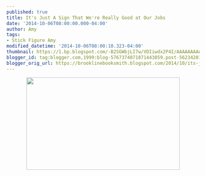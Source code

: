 ```yaml
---
published: true
title: It's Just A Sign That We're Really Good at Our Jobs
date: '2014-10-06T08:00:00.000-04:00'
author: Amy
tags:
- Stick Figure Amy
modified_datetime: '2014-10-06T08:00:10.323-04:00'
thumbnail: https://1.bp.blogspot.com/-B2SGWbjLI7w/VDIiwdx2P4I/AAAAAAAAAsY/CUZ-pCI1UpA/s72-c/Creepy.jpg
blogger_id: tag:blogger.com,1999:blog-5767374071871443859.post-5623420188311051951
blogger_orig_url: https://brooklinebooksmith.blogspot.com/2014/10/its-just-sign-that-were-really-good-at.html
---
```


<div class="separator" style="clear: both; text-align: center;"><a href="https://1.bp.blogspot.com/-B2SGWbjLI7w/VDIiwdx2P4I/AAAAAAAAAsY/CUZ-pCI1UpA/s1600/Creepy.jpg" imageanchor="1" style="margin-left: 1em; margin-right: 1em;"><img border="0" src="https://1.bp.blogspot.com/-B2SGWbjLI7w/VDIiwdx2P4I/AAAAAAAAAsY/CUZ-pCI1UpA/s1600/Creepy.jpg" height="242" width="400" /></a></div><br />